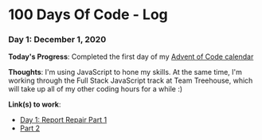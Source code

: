 # 100 Days Of Code - Log

### Day 1: December 1, 2020

**Today's Progress**: Completed the first day of my [Advent of Code calendar](https://adventofcode.com/)

**Thoughts**: I'm using JavaScript to hone my skills. At the same time, I'm working through the Full Stack JavaScript track at Team Treehouse, which will take up all of my other coding hours for a while :)

**Link(s) to work**: 
* [Day 1: Report Repair Part 1](https://github.com/GeoJunkie/advent-of-code-2020/blob/main/1/day1.js)
* [Part 2](https://github.com/GeoJunkie/advent-of-code-2020/blob/main/1/day1-2.js)
